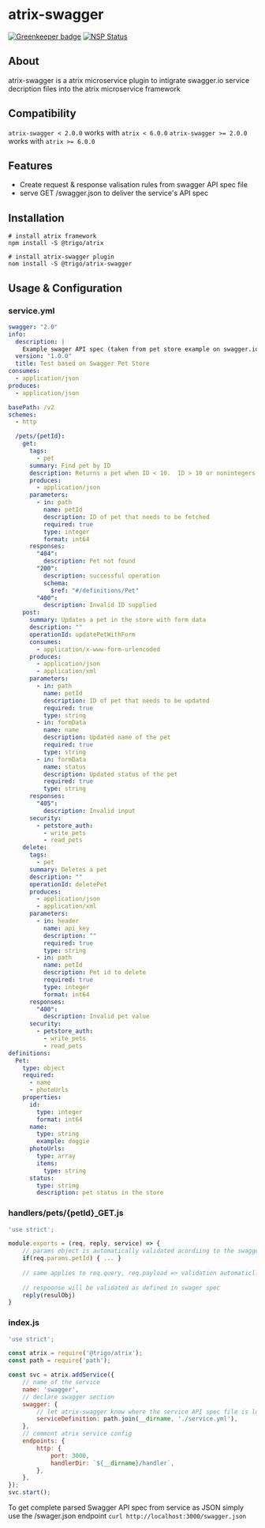 # atrix-swagger

[![Greenkeeper badge](https://badges.greenkeeper.io/trigo-at/atrix-swagger.svg?token=1b8997fdc7747bfa5ed8ec4457e58ea86f97410f1ebe93735217c0b70284c5a3)](https://greenkeeper.io/)
[![NSP Status](https://nodesecurity.io/orgs/trigo-gmbh/projects/33499418-157d-4f55-a5a5-f890212c6897/badge)](https://nodesecurity.io/orgs/trigo-gmbh/projects/33499418-157d-4f55-a5a5-f890212c6897)

## About
atrix-swagger is a atrix microservice plugin to intigrate swagger.io service decription files into the atrix microservice framework

## Compatibility

`atrix-swagger < 2.0.0` works with `atrix < 6.0.0`
`atrix-swagger >= 2.0.0` works with `atrix >= 6.0.0`

## Features
* Create request & response valisation rules from swagger API spec file
* serve GET /swagger.json to deliver the service's API spec

## Installation

```
# install atrix framework
npm install -S @trigo/atrix

# install atrix-swagger plugin
nom install -S @trigo/atrix-swagger
```

## Usage & Configuration

### service.yml
```yaml
swagger: "2.0"
info:
  description: |
    Example swager API spec (taken from pet store example on swagger.io)
  version: "1.0.0"
  title: Test based on Swagger Pet Store
consumes:
  - application/json
produces:
  - application/json

basePath: /v2
schemes:
  - http

  /pets/{petId}:
    get:
      tags:
        - pet
      summary: Find pet by ID
      description: Returns a pet when ID < 10.  ID > 10 or nonintegers will simulate API error conditions
      produces:
        - application/json
      parameters:
        - in: path
          name: petId
          description: ID of pet that needs to be fetched
          required: true
          type: integer
          format: int64
      responses:
        "404":
          description: Pet not found
        "200":
          description: successful operation
          schema:
            $ref: "#/definitions/Pet"
        "400":
          description: Invalid ID supplied
    post:
      summary: Updates a pet in the store with form data
      description: ""
      operationId: updatePetWithForm
      consumes:
        - application/x-www-form-urlencoded
      produces:
        - application/json
        - application/xml
      parameters:
        - in: path
          name: petId
          description: ID of pet that needs to be updated
          required: true
          type: string
        - in: formData
          name: name
          description: Updated name of the pet
          required: true
          type: string
        - in: formData
          name: status
          description: Updated status of the pet
          required: true
          type: string
      responses:
        "405":
          description: Invalid input
      security:
        - petstore_auth:
          - write_pets
          - read_pets
    delete:
      tags:
        - pet
      summary: Deletes a pet
      description: ""
      operationId: deletePet
      produces:
        - application/json
        - application/xml
      parameters:
        - in: header
          name: api_key
          description: ""
          required: true
          type: string
        - in: path
          name: petId
          description: Pet id to delete
          required: true
          type: integer
          format: int64
      responses:
        "400":
          description: Invalid pet value
      security:
        - petstore_auth:
          - write_pets
          - read_pets
definitions:
  Pet:
    type: object
    required:
      - name
      - photoUrls
    properties:
      id:
        type: integer
        format: int64
      name:
        type: string
        example: doggie
      photoUrls:
        type: array
        items:
          type: string
      status:
        type: string
        description: pet status in the store
```
### handlers/pets/{petId}_GET.js
```javascript
'use strict';

module.exports = (req, reply, service) => {
	// params object is automatically validated acordiing to the swagger spec
	if(req.params.petId) { ... } 
	
	// same applies to req.query, req.payload => validation automaticlly applied
	
	// respoonse will be validated as defined in swager spec
	reply(resulObj)
}
```

### index.js
```javascript
'use strict';

const atrix = require('@trigo/atrix');
const path = require('path');

const svc = atrix.addService({
	// name of the service
	name: 'swagger',
	// declare swagger section
	swagger: {
		// let atrix-swagger know where the service API spec file is located
		serviceDefinition: path.join(__dirname, './service.yml'),
	},
	// commont atrix service config
	endpoints: {
		http: {
			port: 3000,
			handlerDir: `${__dirname}/handler`,
		},
	},
});
svc.start();
```
To get complete parsed Swagger API spec from service as JSON simply use  the /swager.json endpoint
```curl http://localhost:3000/swagger.json```

